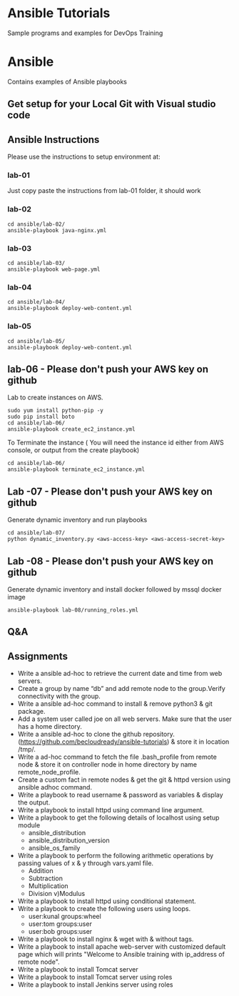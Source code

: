 #  Ansible Tutorials

Sample programs and examples for DevOps Training



# Ansible 

Contains examples of Ansible playbooks



## Get setup for your Local Git with Visual studio code



## Ansible Instructions

Please use the instructions to setup environment at: 

### lab-01

Just copy paste the instructions from lab-01 folder, it should work

### lab-02
```
cd ansible/lab-02/
ansible-playbook java-nginx.yml
```
### lab-03

```
cd ansible/lab-03/
ansible-playbook web-page.yml
```
### lab-04

```
cd ansible/lab-04/
ansible-playbook deploy-web-content.yml
```

### lab-05

```
cd ansible/lab-05/
ansible-playbook deploy-web-content.yml
```

## lab-06 - Please don't push your AWS key on github

Lab to create instances on AWS. 

```
sudo yum install python-pip -y
sudo pip install boto
cd ansible/lab-06/
ansible-playbook create_ec2_instance.yml

```
To Terminate the instance ( You will need the instance id either from AWS console, or output from the create playbook)
```
cd ansible/lab-06/
ansible-playbook terminate_ec2_instance.yml

```

## Lab -07 - Please don't push your AWS key on github

Generate dynamic inventory and run playbooks
```
cd ansible/lab-07/
python dynamic_inventory.py <aws-access-key> <aws-access-secret-key>

```
## Lab -08 - Please don't push your AWS key on github

Generate dynamic inventory and install docker followed by mssql docker image
```
ansible-playbook lab-08/running_roles.yml
```

## Q&A

## Assignments

- Write a ansible ad-hoc to retrieve the current date and time from web servers.
- Create a group by name “db” and add remote node to the group.Verify connectivity with the group.
- Write a ansible ad-hoc command to install & remove python3 & git package.
- Add a system user called joe on all web servers. Make sure that the user has a home directory.
- Write a ansible ad-hoc to clone the github repository. (https://github.com/becloudready/ansible-tutorials) & store it in location /tmp/.
- Write a ad-hoc command to fetch the file .bash_profile from remote node & store it on controller node in home directory by name remote_node_profile.
- Create a custom fact in remote nodes & get the git & httpd version using ansible adhoc command.
- Write a playbook to read username & password as variables & display the output.
- Write a playbook to install httpd using command line argument.
- Write a playbook to get the following details of localhost using setup module 
  -   ansible_distribution 
  -   ansible_distribution_version 
  -   ansible_os_family
- Write a playbook to perform the following arithmetic operations by passing values of x & y through vars.yaml file. 
  - Addition
  - Subtraction
  - Multiplication
  - Division v)Modulus
- Write a playbook to install httpd using conditional statement.
- Write a playbook to create the following users using loops. 
  -   user:kunal groups:wheel 
  -   user:tom groups:user 
  -   user:bob groups:user
- Write a playbook to install nginx & wget with & without tags.
- Write a playbook to install apache web-server with customized default page which will prints "Welcome to Ansible training with ip_address of remote node".
- Write a playbook to install Tomcat server
- Write a playbook to install Tomcat server using roles
- Write a playbook to install Jenkins server using roles

